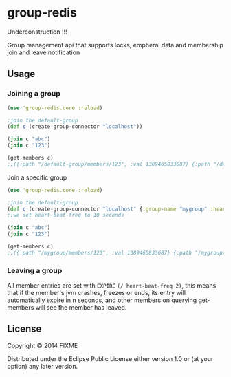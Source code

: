 # group-redis

Underconstruction !!!

Group management api that supports locks, empheral data and membership join and leave notification

## Usage

### Joining a group

```clojure
(use 'group-redis.core :reload)

;join the default-group
(def c (create-group-connector "localhost"))

(join c "abc")
(join c "123")

(get-members c)
;;({:path "/default-group/members/123", :val 1389465833687} {:path "/default-group/members/abc", :val 1389465833688})
```

Join a specific group

```clojure
(use 'group-redis.core :reload)

;join the default-group
(def c (create-group-connector "localhost" {:group-name "mygroup" :heart-beat-freq 10}))
;;we set heart-beat-freq to 10 seconds

(join c "abc")
(join c "123")

(get-members c)
;;({:path "/mygroup/members/123", :val 1389465833687} {:path "/mygroup/members/abc", :val 1389465833688})
```

### Leaving a group

All member entries are set with ```EXPIRE``` ```(/ heart-beat-freq 2)```, this means that 
if the member's jvm crashes, freezes or ends, its entry will automatically expire in n seconds,
and other members on querying get-members will see the member has leaved. 


## License

Copyright © 2014 FIXME

Distributed under the Eclipse Public License either version 1.0 or (at
your option) any later version.
